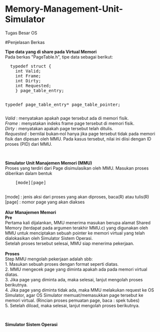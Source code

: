 # Memory-Management-Unit-Simulator
Tugas Besar OS

#Penjelasan Berkas
<p>
  <b>Tipe data yang di share pada Virtual Memori</b><br>
  Pada berkas "PageTable.h", tipe data sebagai berikut:
  <pre>
  typedef struct {
    int Valid;
    int Frame;
    int Dirty;
    int Requested;
    } page_table_entry;

  typedef page_table_entry* page_table_pointer;
  </pre>
  <i>Valid</i> : menyatakan apakah page tersebut ada di memori fisik. <br>
  <i>Frame</i> : menyatakan indeks frame page tersebut di memori fisik.<br>
  <i>Dirty</i> : menyatakan apakah page tersebut telah ditulis. <br>
  <i>Requested</i> : bernilai bukan‐nol hanya jika page tersebut tidak pada memori fisik dan dipesan oleh MMU. Pada kasus tersebut, nilai ini diisi dengan ID proses (PID) dari MMU.<br>
</p>
<br>
<p>
  <b>Simulator Unit Manajemen Memori (MMU)</b><br>
  Proses yang terdiri dari Page disimulasikan oleh MMU. Masukan proses diberikan dalam bentuk
  <pre>
    [mode][page]
  </pre>
  [mode] : jenis aksi dari proses yang akan diproses, baca(R) atau tulis(R) <br>
  [page] : nomor page yang akan diakses<br><br>
  <b> Alur Manajemen Memori </b><br>
  <b>Pre</b><br>
  Pertama kali dijalankan, MMU menerima masukan berupa alamat Shared Memory (terdapat pada argumen terakhir MMU.c) yang digunakan oleh MMU untuk menciptakan sebuah pointer ke memori virtual yang telah dialokasikan oleh Simulator Sistem Operasi.<br>
  Setelah proses tersebut selesai, MMU siap menerima pekerjaan.<br><br>
  <b>Proses</b><br>
  Step MMU mengolah pekerjaan adalah sbb:<br>
  1. Masukan sebuah proses dengan format seperti diatas.<br>
  2. MMU mengecek page yang diminta apakah ada pada memori virtual diatas.<br>
  3. Jika page yang diminta ada, maka selesai, lanjut mengolah proses berikutnya.<br>
  4. Jika page yang diminta tidak ada, maka MMU melakukan request ke OS Simulator, agar OS Simulator memuat/memasukkan page tersebut ke memori virtual. (Rincian proses pemuatan page, baca : spek tubes)<br>
  5. Setelah diload, maka selesai, lanjut mengolah proses berikutnya.<br>
</p>
<br>
<p>
  <b>Simulator Sistem Operasi</b><br>
</p>
<br>
